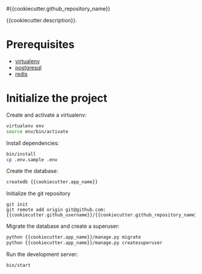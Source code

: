 #{{cookiecutter.github_repository_name}}

{{cookiecutter.description}}.

# Prerequisites
- [virtualenv](https://virtualenv.pypa.io/en/latest/)
- [postgresql](http://www.postgresql.org/)
- [redis](http://redis.io/)

# Initialize the project
Create and activate a virtualenv:

```bash
virtualenv env
source env/bin/activate
```
Install dependencies:

```bash
bin/install
cp .env.sample .env
```
Create the database:

```bash
createdb {{cookiecutter.app_name}}
```
Initialize the git repository

```
git init
git remote add origin git@github.com:{{cookiecutter.github_username}}/{{cookiecutter.github_repository_name}}.git
```

Migrate the database and create a superuser:
```bash
python {{cookiecutter.app_name}}/manage.py migrate
python {{cookiecutter.app_name}}/manage.py createsuperuser
```

Run the development server:
```bash
bin/start
```
